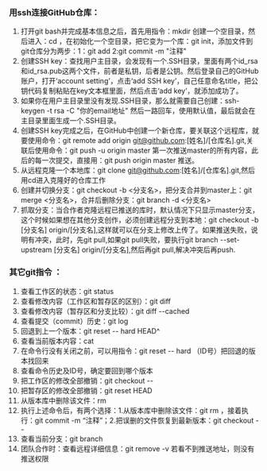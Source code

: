 ### 用ssh连接GitHub仓库：
1. 打开git bash并完成基本信息之后，首先用指令：mkdir <file>创建一个空目录，然后进入：cd <file>，在初始化一个空目录，把它变为一个库：git init，添加文件到git仓库分为两步：1：git add <file>  2:git commit -m "注释" 
2. 创建SSH key：查找用户主目录，会发现有一个.SSH目录，里面有两个id_rsa和id_rsa.pub这两个文件，前者是私钥，后者是公钥。然后登录自己的GitHub账户，打开‘account setting’，点击‘add SSH key’，自己任意命名title，把公钥代码复制粘贴在key文本框里面，然后点击‘add key’，就添加成功了。
3. 如果你在用户主目录里没有发现.SSH目录，那么就需要自己创建：ssh-keygen -t rsa -C "你的email地址"   然后一路回车，使用默认值，最后就会在主目录里面生成一个.SSH目录。
4. 创建SSH key完成之后，在GitHub中创建一个新仓库，要关联这个远程库，就要使用命令：git remote add origin git@github.com:[姓名]/[仓库名].git,关联后使用命令：git push -u origin master 第一次推送master的所有内容，此后的每一次提交，直接用：git push origin master 推送。
5. 从远程克隆一个本地库：git clone git@github.com:[姓名]/[仓库名].git,然后用cd进入克隆好的仓库工作
6. 创建并切换分支：git checkout -b <分支名>，把分支合并到master上：git merge <分支名>，合并后删除分支：git branch -d <分支名>
7. 抓取分支：当合作者克隆远程已推送的库时，默认情况下只显示master分支，这个时候如果想在其他分支创作，必须创建远程分支到本地：git checkout -b [分支名] origin/[分支名],这样就可以在分支上修改上传了。如果推送失败，说明有冲突，此时，先git pull,如果git pull失败，要执行git branch --set-upstream [分支名] origin/[分支名],然后再git pull,解决冲突后再push.

### 其它git指令 ： 


1. 查看工作区的状态：git status
2. 查看修改内容（工作区和暂存区的区别）：git diff
3. 查看修改内容（暂存区和分支比较）：git diff --cached
4. 查看提交（commit）历史：git log
5. 回退到上一个版本：git reset -- hard HEAD^
6. 查看当前版本内容：cat <file>
7. 在命令行没有关闭之前，可以用指令：git reset -- hard （ID号）把回退的版本找回来
8. 查看命令历史及ID号，确定要回到哪个版本
9. 把工作区的修改全部撤销：git checkout -- <file>
10. 把暂存区的修改全部撤销：git reset HEAD <file>
11. 从版本库中删除该文件：rm <file>  
12. 执行上述命令后，有两个选择：1.从版本库中删除该文件：git rm <file>，接着执行：git commit -m “注释”；2.把误删的文件恢复到最新版本：git checkout -- <file>
13. 查看当前分支：git branch
14. 团队合作时：查看远程详细信息：git remove -v  若看不到推送地址，则没有推送权限
